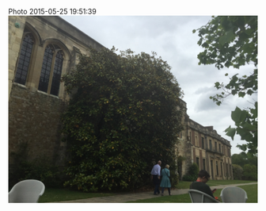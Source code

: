 <!--
title: Photo 2015-05-25 19:51:39
date: Mon May 25 2015 20:51:39 GMT+0100 (British Summer Time)
tags: nice,day,eltham,castle
-->
Photo 2015-05-25 19:51:39
![](119873794807-0.jpg)
